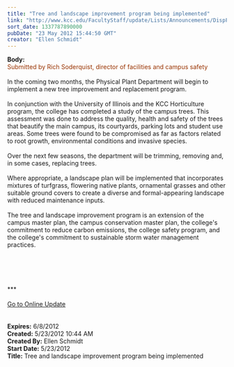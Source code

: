 ```yaml
---
title: "Tree and landscape improvement program being implemented"
link: "http://www.kcc.edu/FacultyStaff/update/Lists/Announcements/DispForm.aspx?ID=719"
sort_date: 1337787890000
pubDate: "23 May 2012 15:44:50 GMT"
creator: "Ellen Schmidt"
---
```


<div><b>Body:</b> <div class="ExternalClass4F6B43FAD6D04214869B3A4E1C64BBAA">
<div><font color="#993300">Submitted by Rich Soderquist, director of facilities and campus safety</font></div>
<div> </div>
<div>In the coming two months, the Physical Plant Department will begin to implement a new tree improvement and replacement program.</div>
<div> </div>
<div>In conjunction with the University of Illinois and the KCC Horticulture program, the college has completed a study of the campus trees. This assessment was done to address the quality, health and safety of the trees that beautify the main campus, its courtyards, parking lots and student use areas. Some trees were found to be compromised as far as factors related to root growth, environmental conditions and invasive species.</div>
<div> </div>
<div>Over the next few seasons, the department will be trimming, removing and, in some cases, replacing trees.</div>
<div> </div>
<div>Where appropriate, a landscape plan will be implemented that incorporates mixtures of turfgrass, flowering native plants, ornamental grasses and other suitable ground covers to create a diverse and formal-appearing landscape with reduced maintenance inputs.</div>
<div> </div>
<div>The tree and landscape improvement program is an extension of the campus master plan, the campus conservation master plan, the college's commitment to reduce carbon emissions, the college safety program, and the college's commitment to sustainable storm water management practices.</div>
<div> </div>
<div> </div>
<div> </div>
<div>
<div> </div>
<div> </div>
<div>
<div class="ExternalClass8FE243A1D12D4E008D1A0CEA4D499155">***</div>
<div class="ExternalClass8FE243A1D12D4E008D1A0CEA4D499155"> </div>
<div class="ExternalClass8FE243A1D12D4E008D1A0CEA4D499155"><a href="/FacultyStaff/update/Pages/dailyupdate.aspx">Go to Online Update</a></div>
<div class="ExternalClass8FE243A1D12D4E008D1A0CEA4D499155"> </div></div><br /></div></div></div>
<div><b>Expires:</b> 6/8/2012</div>
<div><b>Created:</b> 5/23/2012 10:44 AM</div>
<div><b>Created By:</b> Ellen Schmidt</div>
<div><b>Start Date:</b> 5/23/2012</div>
<div><b>Title:</b> Tree and landscape improvement program being implemented</div>
